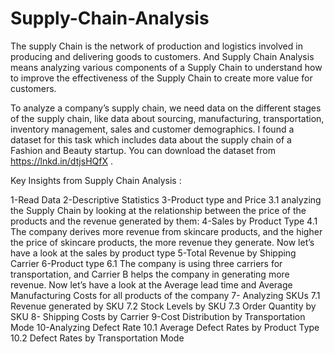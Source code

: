 # Supply-Chain-Analysis

The supply Chain is the network of production and logistics involved in producing and delivering goods to customers. And Supply Chain Analysis means analyzing various components of a Supply Chain to understand how to improve the effectiveness of the Supply Chain to create more value for customers.

To analyze a company’s supply chain, we need data on the different stages of the supply chain, like data about sourcing, manufacturing, transportation, inventory management, sales and customer demographics.
I found a dataset for this task which includes data about the supply chain of a Fashion and Beauty startup. You can download the dataset from https://lnkd.in/dtjsHQfX . 

Key Insights from Supply Chain Analysis :

  1-Read Data
  2-Descriptive Statistics
  3-Product type and Price
  3.1 analyzing the Supply Chain by looking at the relationship between the price of the products and the revenue generated by them:
  4-Sales by Product Type
  4.1 The company derives more revenue from skincare products, and the higher the price of skincare products, the more revenue they generate. Now let’s have a look at the sales by product type
  5-Total Revenue by Shipping Carrier
  6-Product type
  6.1 The company is using three carriers for transportation, and Carrier B helps the company in generating more revenue. Now let’s have a look at the Average lead time and Average Manufacturing Costs for all products of the company
  7- Analyzing SKUs
  7.1 Revenue generated by SKU
  7.2 Stock Levels by SKU
  7.3 Order Quantity by SKU
  8- Shipping Costs by Carrier
  9-Cost Distribution by Transportation Mode
  10-Analyzing Defect Rate
  10.1 Average Defect Rates by Product Type
  10.2 Defect Rates by Transportation Mode
